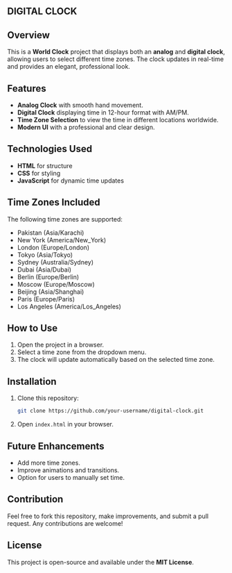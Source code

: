 ## DIGITAL CLOCK

## Overview
This is a **World Clock** project that displays both an **analog** and **digital clock**, allowing users to select different time zones. The clock updates in real-time and provides an elegant, professional look.

## Features
- **Analog Clock** with smooth hand movement.
- **Digital Clock** displaying time in 12-hour format with AM/PM.
- **Time Zone Selection** to view the time in different locations worldwide.
- **Modern UI** with a professional and clear design.

## Technologies Used
- **HTML** for structure
- **CSS** for styling
- **JavaScript** for dynamic time updates

## Time Zones Included
The following time zones are supported:
- Pakistan (Asia/Karachi)
- New York (America/New_York)
- London (Europe/London)
- Tokyo (Asia/Tokyo)
- Sydney (Australia/Sydney)
- Dubai (Asia/Dubai)
- Berlin (Europe/Berlin)
- Moscow (Europe/Moscow)
- Beijing (Asia/Shanghai)
- Paris (Europe/Paris)
- Los Angeles (America/Los_Angeles)

## How to Use
1. Open the project in a browser.
2. Select a time zone from the dropdown menu.
3. The clock will update automatically based on the selected time zone.

## Installation
1. Clone this repository:
   ```bash
   git clone https://github.com/your-username/digital-clock.git
   ```
2. Open `index.html` in your browser.

## Future Enhancements
- Add more time zones.
- Improve animations and transitions.
- Option for users to manually set time.

## Contribution
Feel free to fork this repository, make improvements, and submit a pull request. Any contributions are welcome!

## License
This project is open-source and available under the **MIT License**.

